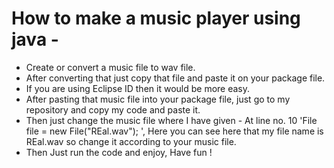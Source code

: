 # How to make a music player using java -

- Create or convert a music file to wav file.
- After converting that just copy that file and paste it on your package file. 
-  If you are using Eclipse ID then it would be more easy.
-  After pasting that music file into your package file, just go to my repository and copy my code and paste it.
-  Then just change the music file where I have given - At line no. 10  'File file = new File("REal.wav"); ', Here you can see here that my file name is REal.wav so change it according to your music file.
-  Then Just run the code and enjoy, Have fun !
